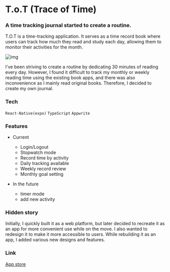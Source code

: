 # T.o.T (Trace of Time)

### A time tracking journal started to create a routine. 

T.O.T is a time-tracking application. It serves as a time record book where users can track how much they read and study each day, allowing them to monitor their activities for the month. 

<img src="https://mingblog.vercel.app/_next/image?url=%2Fstatic%2Fimages%2Fproject%2Ftot-app.png&w=3840&q=75" alt="img" />

I've been striving to create a routine by dedicating 30 minutes of reading every day. However, I found it difficult to track my monthly or weekly reading time using the existing book apps, and there was also inconvenience as I mainly read original books. Therefore, I decided to create my own journal.


### Tech

`React-Native(expo)` `TypeScript` `Appwrite`

### Features

- Current
  - Login/Logout
  - Stopwatch mode
  - Record time by activity
  - Daily tracking available
  - Weekly record review
  - Monthly goal setting

- In the future
  - timer mode
  - add new activity

### Hidden story

Initially, I quickly built it as a web platform, but later decided to recreate it as an app for more convenient use while on the move. I also wanted to redesign it to make it more accessible to users. While rebuilding it as an app, I added various new designs and features.


### Link

[App store](https://apps.apple.com/us/app/t-o-t/id6738571196?l=ko)
